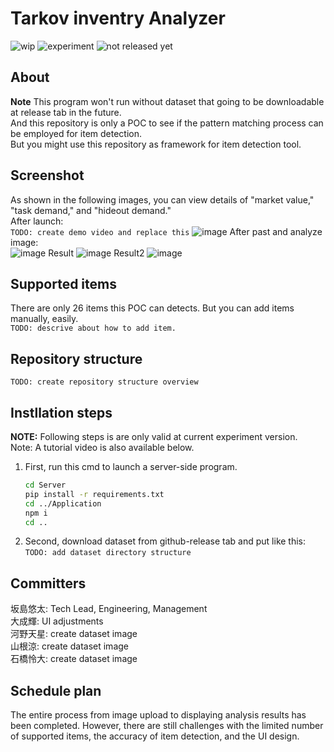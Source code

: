 # Tarkov inventry Analyzer
![wip](https://img.shields.io/badge/WIP%20-red)
![experiment](https://img.shields.io/badge/experiment-purple)
![not released yet](https://img.shields.io/badge/not_released-yet-yellow)
## About
**Note** This program won't run without dataset that going to be downloadable at release tab in the future.  
And this repository is only a POC to see if the pattern matching process can be employed for item detection.  
But you might use this repository as framework for item detection tool.  
## Screenshot
As shown in the following images, you can view details of "market value," "task demand," and "hideout demand."  
After launch:  
```TODO: create demo video and replace this```
![image](./resources/1.png)
After past and analyze image:  
![image](./resources/2.png)
Result
![image](./resources/3.png)
Result2
![image](./resources/4.png)
## Supported items
There are only 26 items this POC can detects. But you can add items manually, easily.  
```TODO: descrive about how to add item.```
## Repository structure
```TODO: create repository structure overview```

## Instllation steps
**NOTE:** Following steps is are only valid at current experiment version.  
Note: A tutorial video is also available below.  
1. First, run this cmd to launch a server-side program.  
    ```bash
    cd Server
    pip install -r requirements.txt
    cd ../Application
    npm i
    cd ..
    ```
1. Second, download dataset from github-release tab and put like this:
```TODO: add dataset directory structure```
## Committers
坂島悠太: Tech Lead, Engineering, Management  
大成輝: UI adjustments  
河野天星: create dataset image  
山根涼: create dataset image  
石橋怜大: create dataset image 

## Schedule plan
The entire process from image upload to displaying analysis results has been completed. However, there are still challenges with the limited number of supported items, the accuracy of item detection, and the UI design.